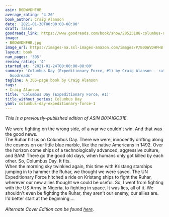 ```yaml
---
asin: B0DWVDHFHB
average_rating: '4.26'
book_author: Craig Alanson
date: '2021-01-30T00:00:00-08:00'
draft: false
goodreads_link: https://www.goodreads.com/book/show/28525188-columbus-day
image:
- B0DWVDHFHB.jpg
image_url: https://images-na.ssl-images-amazon.com/images/P/B0DWVDHFHB.01._SCLZZZZZZZ.jpg
layout: book
num_pages: '305'
review_rating: '4'
started_at: '2021-01-24T00:00:00-08:00'
summary: 'Columbus Day (Expeditionary Force, #1) by Craig Alanson - rated 4.26/5 on
  Goodreads'
tagline: A 305-page book by Craig Alanson
tags:
- Craig Alanson
title: 'Columbus Day (Expeditionary Force, #1)'
title_without_series: Columbus Day
yaml: columbus-day-expeditionary-force-1
---
```


<i>This is a previously-published edition of ASIN B01AIGC31E</i>.<br /><br />We were fighting on the wrong side, of a war we couldn't win. And that was the good news. <br />The Ruhar hit us on Columbus Day. There we were, innocently drifting along the cosmos on our little blue marble, like the native Americans in 1492. Over the horizon come ships of a technologically advanced, aggressive culture, and BAM! There go the good old days, when humans only got killed by each other. So, Columbus Day. It fits. <br />When the morning sky twinkled again, this time with Kristang starships jumping in to hammer the Ruhar, we thought we were saved. The UN Expeditionary Force hitched a ride on Kristang ships to fight the Ruhar, wherever our new allies thought we could be useful. So, I went from fighting with the US Army in Nigeria, to fighting in space. It was lies, all of it. We shouldn't even be fighting the Ruhar, they aren't our enemy, our allies are. <br />I'd better start at the beginning....<br /><br /><i>Alternate Cover Edition can be found <a href="https://www.goodreads.com/book/show/36335767-columbus-day" rel="nofollow noopener">here</a>. </i>